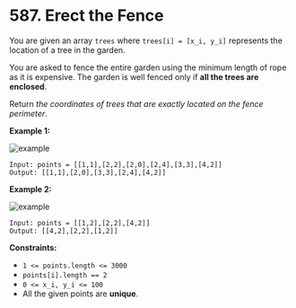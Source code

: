 # 587. Erect the Fence

You are given an array `trees` where `trees[i] = [x_i, y_i]` represents the location of a tree in the garden.

You are asked to fence the entire garden using the minimum length of rope as it is expensive. The garden is well fenced only if **all the trees are enclosed**.

Return *the coordinates of trees that are exactly located on the fence perimeter*.

**Example 1:**

![example](https://assets.leetcode.com/uploads/2021/04/24/erect2-plane.jpg)

```()
Input: points = [[1,1],[2,2],[2,0],[2,4],[3,3],[4,2]]
Output: [[1,1],[2,0],[3,3],[2,4],[4,2]]
```

**Example 2:**

![example](https://assets.leetcode.com/uploads/2021/04/24/erect1-plane.jpg)

```()
Input: points = [[1,2],[2,2],[4,2]]
Output: [[4,2],[2,2],[1,2]]
```

**Constraints:**

- `1 <= points.length <= 3000`
- `points[i].length == 2`
- `0 <= x_i, y_i <= 100`
- All the given points are **unique**.
